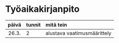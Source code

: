 # Työaikakirjanpito

| päivä | tunnit | mitä tein  |
| :----:|:-----| :-----|
| 26.3. | 2    | alustava vaatimusmäärittely |
